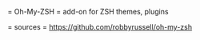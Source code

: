 = Oh-My-ZSH =
add-on for ZSH
themes, plugins


= sources =
https://github.com/robbyrussell/oh-my-zsh
